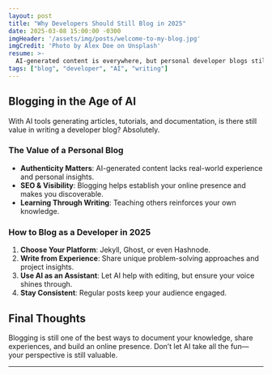 ```yaml
---
layout: post
title: "Why Developers Should Still Blog in 2025"
date: 2025-03-08 15:00:00 -0300
imgHeader: '/assets/img/posts/welcome-to-my-blog.jpg'
imgCredit: 'Photo by Alex Doe on Unsplash'
resume: >-
  AI-generated content is everywhere, but personal developer blogs still matter. Here's why and how to stay relevant in 2025.
tags: ["blog", "developer", "AI", "writing"]
---
```

## Blogging in the Age of AI

With AI tools generating articles, tutorials, and documentation, is there still value in writing a developer blog? Absolutely.

### The Value of a Personal Blog

- **Authenticity Matters**: AI-generated content lacks real-world experience and personal insights.
- **SEO & Visibility**: Blogging helps establish your online presence and makes you discoverable.
- **Learning Through Writing**: Teaching others reinforces your own knowledge.

### How to Blog as a Developer in 2025

1. **Choose Your Platform**: Jekyll, Ghost, or even Hashnode.
2. **Write from Experience**: Share unique problem-solving approaches and project insights.
3. **Use AI as an Assistant**: Let AI help with editing, but ensure your voice shines through.
4. **Stay Consistent**: Regular posts keep your audience engaged.

## Final Thoughts

Blogging is still one of the best ways to document your knowledge, share experiences, and build an online presence. Don’t let AI take all the fun—your perspective is still valuable.

---
